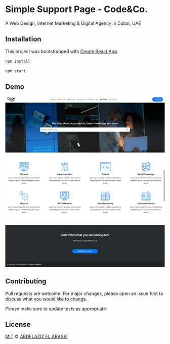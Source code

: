 # Simple Support Page - Code&Co.

A Web Design, Internet Marketing & Digital Agency in Dubai, UAE

## Installation

This project was bootstrapped with [Create React App](https://github.com/facebook/create-react-app).

```bash
npm install
```

```bash
npm start
```

## Demo

![](screenshot.png)

## Contributing

Pull requests are welcome. For major changes, please open an issue first to discuss what you would like to change.

Please make sure to update tests as appropriate.

## License

[MIT](https://choosealicense.com/licenses/mit/) © [ABDELAZIZ EL ARASSI](https://www.linkedin.com/in/aelarassi/)
